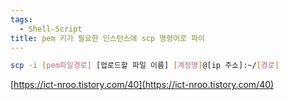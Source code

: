 ```yaml
---
tags:
  - Shell-Script
title: pem 키가 필요한 인스턴스에 scp 명령어로 파이
---
```


```bash
scp -i [pem파일경로] [업로드할 파일 이름] [계정명]@[ip 주소]:~/[경로]
```

[https://ict-nroo.tistory.com/40](https://ict-nroo.tistory.com/40)
